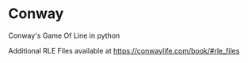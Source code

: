 # Conway
Conway's Game Of Line in python

Additional RLE Files available at https://conwaylife.com/book/#rle_files
